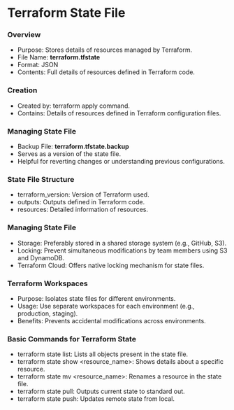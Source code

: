 # Terraform State File

### Overview
- Purpose: Stores details of resources managed by Terraform.
- File Name: **terraform.tfstate**
- Format: JSON
- Contents: Full details of resources defined in Terraform code.

### Creation
- Created by: terraform apply command.
- Contains: Details of resources defined in Terraform configuration files.

### Managing State File
- Backup File: **terraform.tfstate.backup**
- Serves as a version of the state file.
- Helpful for reverting changes or understanding previous configurations.

### State File Structure
- terraform_version: Version of Terraform used.
- outputs: Outputs defined in Terraform code.
- resources: Detailed information of resources.

### Managing State File
- Storage: Preferably stored in a shared storage system (e.g., GitHub, S3).
- Locking: Prevent simultaneous modifications by team members using S3 and DynamoDB.
- Terraform Cloud: Offers native locking mechanism for state files.

### Terraform Workspaces
- Purpose: Isolates state files for different environments.
- Usage: Use separate workspaces for each environment (e.g., production, staging).
- Benefits: Prevents accidental modifications across environments.

### Basic Commands for Terraform State
- terraform state list: Lists all objects present in the state file.
- terraform state show <resource_name>: Shows details about a specific resource.
- terraform state mv <resource_name>: Renames a resource in the state file.
- terraform state pull: Outputs current state to standard out.
- terraform state push: Updates remote state from local.
